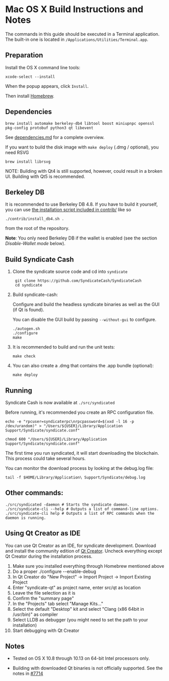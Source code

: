 Mac OS X Build Instructions and Notes
====================================
The commands in this guide should be executed in a Terminal application.
The built-in one is located in `/Applications/Utilities/Terminal.app`.

Preparation
-----------
Install the OS X command line tools:

`xcode-select --install`

When the popup appears, click `Install`.

Then install [Homebrew](https://brew.sh).

Dependencies
----------------------

    brew install automake berkeley-db4 libtool boost miniupnpc openssl pkg-config protobuf python3 qt libevent

See [dependencies.md](dependencies.md) for a complete overview.

If you want to build the disk image with `make deploy` (.dmg / optional), you need RSVG

    brew install librsvg

NOTE: Building with Qt4 is still supported, however, could result in a broken UI. Building with Qt5 is recommended.

Berkeley DB
-----------
It is recommended to use Berkeley DB 4.8. If you have to build it yourself,
you can use [the installation script included in contrib/](/contrib/install_db4.sh)
like so

```shell
./contrib/install_db4.sh .
```

from the root of the repository.

**Note**: You only need Berkeley DB if the wallet is enabled (see the section *Disable-Wallet mode* below).

Build Syndicate Cash
------------------------

1. Clone the syndicate source code and cd into `syndicate`

        git clone https://github.com/SyndicateCash/SyndicateCash
        cd syndicate

2.  Build syndicate-cash:

    Configure and build the headless syndicate binaries as well as the GUI (if Qt is found).

    You can disable the GUI build by passing `--without-gui` to configure.

        ./autogen.sh
        ./configure
        make

3.  It is recommended to build and run the unit tests:

        make check

4.  You can also create a .dmg that contains the .app bundle (optional):

        make deploy

Running
-------

Syndicate Cash is now available at `./src/syndicated`

Before running, it's recommended you create an RPC configuration file.

    echo -e "rpcuser=syndicaterpc\nrpcpassword=$(xxd -l 16 -p /dev/urandom)" > "/Users/${USER}/Library/Application Support/Syndicate/syndicate.conf"

    chmod 600 "/Users/${USER}/Library/Application Support/Syndicate/syndicate.conf"

The first time you run syndicated, it will start downloading the blockchain. This process could take several hours.

You can monitor the download process by looking at the debug.log file:

    tail -f $HOME/Library/Application\ Support/Syndicate/debug.log

Other commands:
-------

    ./src/syndicated -daemon # Starts the syndicate daemon.
    ./src/syndicate-cli --help # Outputs a list of command-line options.
    ./src/syndicate-cli help # Outputs a list of RPC commands when the daemon is running.

Using Qt Creator as IDE
------------------------
You can use Qt Creator as an IDE, for syndicate development.
Download and install the community edition of [Qt Creator](https://www.qt.io/download/).
Uncheck everything except Qt Creator during the installation process.

1. Make sure you installed everything through Homebrew mentioned above
2. Do a proper ./configure --enable-debug
3. In Qt Creator do "New Project" -> Import Project -> Import Existing Project
4. Enter "syndicate-qt" as project name, enter src/qt as location
5. Leave the file selection as it is
6. Confirm the "summary page"
7. In the "Projects" tab select "Manage Kits..."
8. Select the default "Desktop" kit and select "Clang (x86 64bit in /usr/bin)" as compiler
9. Select LLDB as debugger (you might need to set the path to your installation)
10. Start debugging with Qt Creator

Notes
-----

* Tested on OS X 10.8 through 10.13 on 64-bit Intel processors only.

* Building with downloaded Qt binaries is not officially supported. See the notes in [#7714](https://github.com/SyndicateCash/SyndicateCash/issues/7714)

